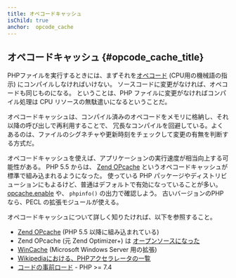 ```yaml
---
title: オペコードキャッシュ
isChild: true
anchor:  opcode_cache
---
```


## オペコードキャッシュ {#opcode_cache_title}

PHPファイルを実行するときには、まずそれを[オペコード](https://php-legacy-docs.zend.com/manual/php4/en/internals2.opcodes) (CPU用の機械語の指示)
にコンパイルしなければいけない。
ソースコードに変更がなければ、オペコードも同じものになる。
ということは、PHP ファイルに変更がなければコンパイル処理は CPU リソースの無駄遣いになるということだ。

オペコードキャッシュは、コンパイル済みのオペコードをメモリに格納し、それ以降の呼び出しで再利用することで、
冗長なコンパイルを回避している。よくあるのは、ファイルのシグネチャや更新時刻をチェックして変更の有無を判断する方式だ。

オペコードキャッシュを使えば、アプリケーションの実行速度が相当向上する可能性がある。
PHP 5.5 からは、 [Zend OPcache][opcache-book] というオペコードキャッシュが標準で組み込まれるようになった。
使っている PHP パッケージやディストリビューションにもよるけど、普通はデフォルトで有効になっていることが多い。
[opcache.enable](https://secure.php.net/manual/opcache.configuration.php#ini.opcache.enable)
や、 `phpinfo()` の出力で確認しよう。
古いバージョンのPHPなら、PECL の拡張モジュールが使える。

オペコードキャッシュについて詳しく知りたければ、以下を参照すること。

* [Zend OPcache][opcache-book] (PHP 5.5 以降に組み込まれている)
* Zend OPcache (元 Zend Optimizer+) は [オープンソースになった][Zend Optimizer+]
* [WinCache] (Microsoft Windows Server 用の拡張)
* [Wikipediaにおける、PHPアクセラレータの一覧][PHP_accelerators]
* [コードの事前ロード] - PHP >= 7.4


[opcache-book]: https://secure.php.net/book.opcache
[Zend Optimizer+]: https://github.com/zendtech/ZendOptimizerPlus
[WinCache]: https://www.iis.net/downloads/microsoft/wincache-extension
[PHP_accelerators]: https://wikipedia.org/wiki/List_of_PHP_accelerators
[コードの事前ロード]: https://www.php.net/opcache.preloading
